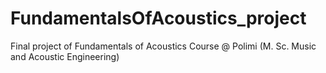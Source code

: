 # FundamentalsOfAcoustics_project
Final project of Fundamentals of Acoustics Course @ Polimi (M. Sc. Music and Acoustic Engineering)
